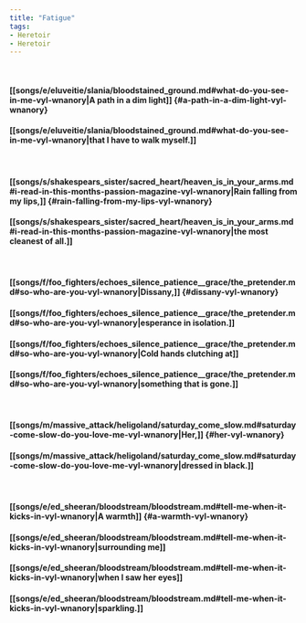 ```yaml
---
title: "Fatigue"
tags:
- Heretoir
- Heretoir
---
```

&nbsp;
#### [[songs/e/eluveitie/slania/bloodstained_ground.md#what-do-you-see-in-me-vyl-wnanory|A path in a dim light]] {#a-path-in-a-dim-light-vyl-wnanory}
#### [[songs/e/eluveitie/slania/bloodstained_ground.md#what-do-you-see-in-me-vyl-wnanory|that I have to walk myself.]]
&nbsp;
#### [[songs/s/shakespears_sister/sacred_heart/heaven_is_in_your_arms.md#i-read-in-this-months-passion-magazine-vyl-wnanory|Rain falling from my lips,]] {#rain-falling-from-my-lips-vyl-wnanory}
#### [[songs/s/shakespears_sister/sacred_heart/heaven_is_in_your_arms.md#i-read-in-this-months-passion-magazine-vyl-wnanory|the most cleanest of all.]]
&nbsp;
#### [[songs/f/foo_fighters/echoes_silence_patience__grace/the_pretender.md#so-who-are-you-vyl-wnanory|Dissany,]] {#dissany-vyl-wnanory}
#### [[songs/f/foo_fighters/echoes_silence_patience__grace/the_pretender.md#so-who-are-you-vyl-wnanory|esperance in isolation.]]
#### [[songs/f/foo_fighters/echoes_silence_patience__grace/the_pretender.md#so-who-are-you-vyl-wnanory|Cold hands clutching at]]
#### [[songs/f/foo_fighters/echoes_silence_patience__grace/the_pretender.md#so-who-are-you-vyl-wnanory|something that is gone.]]
&nbsp;
#### [[songs/m/massive_attack/heligoland/saturday_come_slow.md#saturday-come-slow-do-you-love-me-vyl-wnanory|Her,]] {#her-vyl-wnanory}
#### [[songs/m/massive_attack/heligoland/saturday_come_slow.md#saturday-come-slow-do-you-love-me-vyl-wnanory|dressed in black.]]
&nbsp;
#### [[songs/e/ed_sheeran/bloodstream/bloodstream.md#tell-me-when-it-kicks-in-vyl-wnanory|A warmth]] {#a-warmth-vyl-wnanory}
#### [[songs/e/ed_sheeran/bloodstream/bloodstream.md#tell-me-when-it-kicks-in-vyl-wnanory|surrounding me]]
#### [[songs/e/ed_sheeran/bloodstream/bloodstream.md#tell-me-when-it-kicks-in-vyl-wnanory|when I saw her eyes]]
#### [[songs/e/ed_sheeran/bloodstream/bloodstream.md#tell-me-when-it-kicks-in-vyl-wnanory|sparkling.]]
